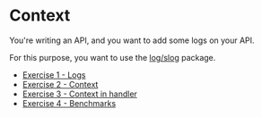 # Context

You're writing an API, and you want to add some logs on your API.

For this purpose, you want to use the [log/slog](https://pkg.go.dev/log/slog) package.

- [Exercise 1 - Logs](./exercise1.md)
- [Exercise 2 - Context](./exercise2.md)
- [Exercise 3 - Context in handler](./exercise3.md)
- [Exercise 4 - Benchmarks](./exercise4.md)
